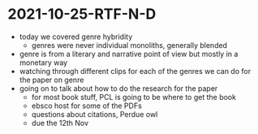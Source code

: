 # 2021-10-25-RTF-N-D
- today we covered genre hybridity
  - genres were never individual monoliths, generally blended
- genre is from a literary and narrative point of view but mostly in a monetary way
- watching through different clips for each of the genres we can do for the paper on genre
- going on to talk about how to do the research for the paper
  - for most book stuff, PCL is going to be where to get the book
  - ebsco host for some of the PDFs
  - questions about citations, Perdue owl
  - due the 12th Nov
